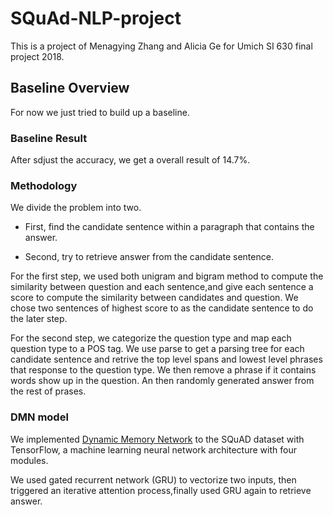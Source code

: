 # SQuAd-NLP-project
This is a project of Menagying Zhang and Alicia Ge for Umich SI 630 final project 2018.

## Baseline Overview
For now we just tried to build up a baseline.

### Baseline Result
After sdjust the accuracy, we get a overall result of 14.7%.

### Methodology

We divide the problem into two. 

* First, find the candidate sentence within a paragraph that contains the answer. 

* Second, try to retrieve answer from the candidate sentence.

For the first step, we used both unigram and bigram method to compute the similarity between question and each sentence,and give each sentence a score to compute the similarity between candidates and question. We chose two sentences of highest score to as the candidate sentence to do the later step.

For the second step, we categorize the question type and map each question type to a POS tag. We use parse to get a parsing tree for each candidate sentence and retrive the top level spans and lowest level phrases that response to the question type. We then remove a phrase if it contains words show up in the question. An then randomly generated answer from the rest of prases.

### DMN model

We implemented [Dynamic Memory Network](https://arxiv.org/abs/1506.07285) to the SQuAD dataset with TensorFlow, a machine learning neural network architecture with four modules.

We used gated recurrent network (GRU) to vectorize two inputs, then triggered an iterative attention process,finally used GRU again to retrieve answer.


